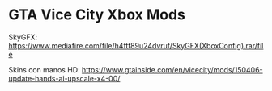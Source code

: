 # GTA Vice City Xbox Mods

SkyGFX: https://www.mediafire.com/file/h4ftt89u24dvruf/SkyGFX(XboxConfig).rar/file

 Skins con manos HD: https://www.gtainside.com/en/vicecity/mods/150406-update-hands-ai-upscale-x4-00/
